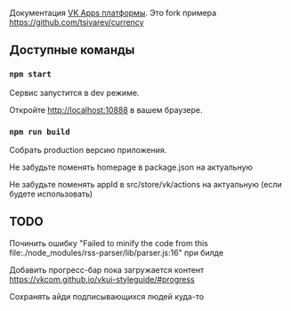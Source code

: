 Документация [VK Apps платформы](https://vk.com/dev/vk_apps_docs).
Это fork примера https://github.com/tsivarev/currency
## Доступные команды

### `npm start`
Сервис запустится в dev режиме.

Откройте [http://localhost:10888](http://localhost:10888) в вашем браузере.

### `npm run build`
Собрать production версию приложения.

Не забудьте поменять homepage в package.json на актуальную

Не забудьте поменять appId в src/store/vk/actions на актуальную (если будете использовать)


## TODO

Починить ошибку "Failed to minify the code from this file:./node_modules/rss-parser/lib/parser.js:16" при билде

Добавить прогресс-бар пока загружается контент https://vkcom.github.io/vkui-styleguide/#progress

Сохранять айди подписывающихся людей куда-то
